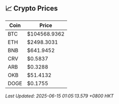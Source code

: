 ## 📈 Crypto Prices

| Coin | Price |
| ---- | ----- |
| BTC | $104568.9362 |
| ETH | $2498.3031 |
| BNB | $641.9452 |
| CRV | $0.5837 |
| ARB | $0.3288 |
| OKB | $51.4132 |
| DOGE | $0.1755 |

_Last Updated: 2025-06-15 01:05:13.579 +0800 HKT_